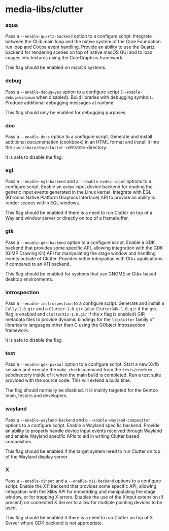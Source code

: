 # media-libs/clutter

### aqua
Pass a `--enable-quartz-backend` option to a configure script. Integrate between the GLib main loop and the native system of the Core Foundation run loop and Cocoa event handling. Provide an ability to use the Quartz backend for rendering scenes on top of native macOS GUI and to load images into textures using the CoreGraphics framework.

This flag should be enabled on macOS systems.

### debug
Pass a `--enable-debug=yes` option to a configure script (`--enable-debug=minimum` when disabled). Build libraries with debugging symbols. Produce additional debugging messages at runtime.

This flag should only be enabled for debugging purposes.

### doc
Pass a `--enable-docs` option to a configure script. Generate and install additional documentation (cookbook) in an HTML format and install it into the `/usr/share/doc/clutter-<VERSION>` directory.

It is safe to disable the flag.

### egl
Pass a `--enable-egl-backend` and a `--enable-evdev-input` options to a configure script. Enable an `evdev` input device backend for reading the generic input events generated in the Linux kernel. Integrate with EGL (Khronos Native Platform Graphics Interface) API to provide an ability to render scenes within EGL windows.

This flag should be enabled if there is a need to run Clutter on top of a Wayland window server or directly on top of a framebuffer.

### gtk
Pass a `--enable-gdk-backend` option to a configure script. Enable a GDK backend that provides some specific API, allowing integration with the GDK (GIMP Drawing Kit) API for manipulating the stage window and handling events outside of Clutter. Provides better integration with Gtk+ applications if compared to an X11 backend.

This flag should be enabled for systems that use GNOME or Gtk+ based desktop environments.

### introspection
Pass a `--enable-instrospection` to a configure script. Generate and install a `Cally-1.0.gir` and a `Clutter-1.0.gir` (also `ClutterGdk-1.0.gir` if the `gtk` flag is enabled and `ClutterX11-1.0.gir` if the `X` flag is enabled) GIR metadata files to provide dynamic bindings for the `libclutter` family of libraries to languages other than C using the GObject Introspection framework.

It is safe to disable the flag.

### test
Pass a `--enable-gdk-pixbuf` option to a configure script. Start a new Xvfb session and execute the `make check` command from the `tests/conform` subdirectory inside of it when the main build is completed. Run a test suite provided with the source code. This will extend a build time.

The flag should normally be disabled. It is mainly targeted for the Gentoo team, testers and developers.

### wayland
Pass a `--enable-wayland-backend` and a `--enable-wayland-compositor` options to a configure script. Enable a Wayland specific backend. Provide an ability to properly handle device input events received through Wayland and enable Wayland specific APIs to aid in writing Clutter based compositors.

This flag should be enabled if the target system need to run Clutter on top of the Wayland display server.

### X
Pass a `--enable-xinput` and a `--enable-x11-backend` options to a configure script. Enable the X11 backend that provides some specific API, allowing integration with the Xlibs API for embedding and manipulating the stage window, or for trapping X errors. Enables the use of the XInput extension (if present) on connected X Server to allow for multiple pointing devices to be used.

This flag should be enabled if there is a need to run Clutter on top of X Server where GDK backend is not appropriate.
